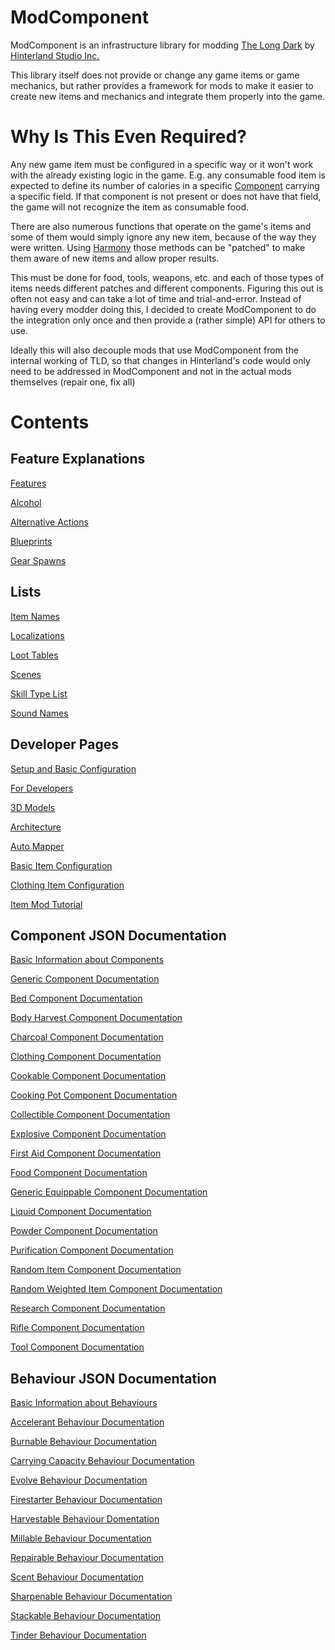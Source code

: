 # ModComponent

ModComponent is an infrastructure library for modding [The Long Dark](http://www.thelongdark.com/) by [Hinterland Studio Inc.](http://hinterlandgames.com/)

This library itself does not provide or change any game items or game mechanics, but rather provides a framework for mods to make it easier to create new items and mechanics and integrate them properly into the game.

# Why Is This Even Required?

Any new game item must be configured in a specific way or it won't work with the already existing logic in the game. E.g. any consumable food item is expected to define its number of calories in a specific [Component](https://docs.unity3d.com/Manual/Components.html) carrying a specific field. If that component is not present or does not have that field, the game will not recognize the item as consumable food.

There are also numerous functions that operate on the game's items and some of them would simply ignore any new item, because of the way they were written. Using [Harmony](https://github.com/pardeike/Harmony) those methods can be "patched" to make them aware of new items and allow proper results.

This must be done for food, tools, weapons, etc. and each of those types of items needs different patches and different components. Figuring this out is often not easy and can take a lot of time and trial-and-error.
Instead of having every modder doing this, I decided to create ModComponent to do the integration only once and then provide a (rather simple) API for others to use.

Ideally this will also decouple mods that use ModComponent from the internal working of TLD, so that changes in Hinterland's code would only need to be addressed in ModComponent and not in the actual mods themselves (repair one, fix all)

# Contents

## Feature Explanations

[Features](Features.md)

[Alcohol](Alcohol.md)

[Alternative Actions](Alternative-Actions.md)

[Blueprints](Blueprints.md)

[Gear Spawns](Gear-Spawns.md)

## Lists

[Item Names](Item-Names.md)

[Localizations](Localizations.md)

[Loot Tables](Loot-Tables.md)

[Scenes](Scenes.md)

[Skill Type List](Skill-Type-List.md)

[Sound Names](Sound-Names.md)

## Developer Pages

[Setup and Basic Configuration](Setup-and-Basic-Configuration.md)

[For Developers](For-Developers.md)

[3D Models](3D-Models.md)

[Architecture](Architecture.md)

[Auto Mapper](Auto-Mapper.md)

[Basic Item Configuration](Basic-Item-Configuration.md)

[Clothing Item Configuration](Clothing-Item-Configuration.md)

[Item Mod Tutorial](Item-Mod-Tutorial.md)

## Component JSON Documentation

[Basic Information about Components](Basic-Information-about-Components.md)

[Generic Component Documentation](Generic-Component-Documentation.md)

[Bed Component Documentation](Bed-Component-Documentation.md)

[Body Harvest Component Documentation](Body-Harvest-Component-Documentation.md)

[Charcoal Component Documentation](Charcoal-Component-Documentation.md)

[Clothing Component Documentation](Clothing-Component-Documentation.md)

[Cookable Component Documentation](Cookable-Component-Documentation.md)

[Cooking Pot Component Documentation](Cooking-Pot-Component-Documentation.md)

[Collectible Component Documentation](Collectible-Component-Documentation.md)

[Explosive Component Documentation](Explosive-Component-Documentation.md)

[First Aid Component Documentation](First-Aid-Component-Documentation.md)

[Food Component Documentation](Food-Component-Documentation.md)

[Generic Equippable Component Documentation](Generic-Equippable-Component-Documentation.md)

[Liquid Component Documentation](Liquid-Component-Documentation.md)

[Powder Component Documentation](Powder-Component-Documentation.md)

[Purification Component Documentation](Purification-Component-Documentation.md)

[Random Item Component Documentation](Random-Item-Component-Documentation.md)

[Random Weighted Item Component Documentation](Random-Weighted-Item-Component-Documentation.md)

[Research Component Documentation](Research-Component-Documentation.md)

[Rifle Component Documentation](Rifle-Component-Documentation.md)

[Tool Component Documentation](Tool-Component-Documentation.md)

## Behaviour JSON Documentation

[Basic Information about Behaviours](Basic-Information-about-Behaviours.md)

[Accelerant Behaviour Documentation](Accelerant-Behaviour-Documentation.md)

[Burnable Behaviour Documentation](Burnable-Behaviour-Documentation.md)

[Carrying Capacity Behaviour Documentation](Carrying-Capacity-Behaviour-Documentation.md)

[Evolve Behaviour Documentation](Evolve-Behaviour-Documentation.md)

[Firestarter Behaviour Documentation](Firestarter-Behaviour-Documentation.md)

[Harvestable Behaviour Domentation](Harvestable-Behaviour-Domentation.md)

[Millable Behaviour Documentation](Millable-Behaviour-Documentation.md)

[Repairable Behaviour Documentation](Repairable-Behaviour-Documentation.md)

[Scent Behaviour Documentation](Scent-Behaviour-Documentation.md)

[Sharpenable Behaviour Documentation](Sharpenable-Behaviour-Documentation.md)

[Stackable Behaviour Documentation](Stackable-Behaviour-Documentation.md)

[Tinder Behaviour Documentation](Tinder-Behaviour-Documentation.md)
